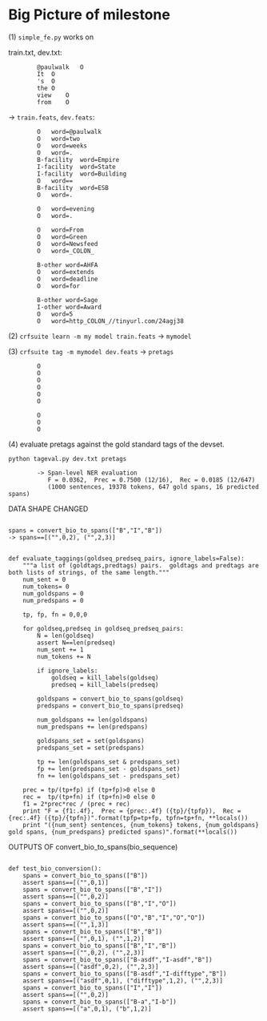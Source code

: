 # Big Picture of milestone

(1) `simple_fe.py` works on 

train.txt, dev.txt:

            @paulwalk	O
            It	O
            's	O
            the	O
            view	O
            from	O
      
-> `train.feats`, `dev.feats`:

            O	word=@paulwalk
            O	word=two
            O	word=weeks
            O	word=.
            B-facility	word=Empire
            I-facility	word=State
            I-facility	word=Building
            O	word==
            B-facility	word=ESB
            O	word=.
            
            O	word=evening
            O	word=.
            
            O	word=From
            O	word=Green
            O	word=Newsfeed
            O	word=_COLON_
            
            B-other	word=AHFA
            O	word=extends
            O	word=deadline
            O	word=for
            
            B-other	word=Sage
            I-other	word=Award
            O	word=5
            O	word=http_COLON_//tinyurl.com/24agj38
      
(2) `crfsuite learn -m my model train.feats` -> `mymodel`

(3) `crfsuite tag -m mymodel dev.feats` -> `pretags`

            O
            O
            O
            O
            O
            O
                        
            O
            O
            O

(4) evaluate pretags against the gold standard tags of the devset.

`python tageval.py dev.txt pretags`

            -> Span-level NER evaluation
               F = 0.0362,  Prec = 0.7500 (12/16),  Rec = 0.0185 (12/647)
               (1000 sentences, 19378 tokens, 647 gold spans, 16 predicted spans)

DATA SHAPE CHANGED
<pre><code>
spans = convert_bio_to_spans(["B","I","B"])
-> spans==[("",0,2), ("",2,3)]
</code></pre>
<pre><code>
def evaluate_taggings(goldseq_predseq_pairs, ignore_labels=False):
    """a list of (goldtags,predtags) pairs.  goldtags and predtags are both lists of strings, of the same length."""
    num_sent = 0
    num_tokens= 0
    num_goldspans = 0
    num_predspans = 0
    
    tp, fp, fn = 0,0,0

    for goldseq,predseq in goldseq_predseq_pairs:
        N = len(goldseq)
        assert N==len(predseq)
        num_sent += 1
        num_tokens += N

        if ignore_labels:
            goldseq = kill_labels(goldseq)
            predseq = kill_labels(predseq)

        goldspans = convert_bio_to_spans(goldseq)
        predspans = convert_bio_to_spans(predseq)

        num_goldspans += len(goldspans)
        num_predspans += len(predspans)

        goldspans_set = set(goldspans)
        predspans_set = set(predspans)

        tp += len(goldspans_set & predspans_set)
        fp += len(predspans_set - goldspans_set)
        fn += len(goldspans_set - predspans_set)

    prec = tp/(tp+fp) if (tp+fp)>0 else 0
    rec =  tp/(tp+fn) if (tp+fn)>0 else 0
    f1 = 2*prec*rec / (prec + rec)
    print "F = {f1:.4f},  Prec = {prec:.4f} ({tp}/{tpfp}),  Rec = {rec:.4f} ({tp}/{tpfn})".format(tpfp=tp+fp, tpfn=tp+fn, **locals())
    print "({num_sent} sentences, {num_tokens} tokens, {num_goldspans} gold spans, {num_predspans} predicted spans)".format(**locals())
</code></pre>
OUTPUTS OF convert_bio_to_spans(bio_sequence)
<pre><code>
def test_bio_conversion():
    spans = convert_bio_to_spans(["B"])
    assert spans==[("",0,1)]
    spans = convert_bio_to_spans(["B","I"])
    assert spans==[("",0,2)]
    spans = convert_bio_to_spans(["B","I","O"])
    assert spans==[("",0,2)]
    spans = convert_bio_to_spans(["O","B","I","O","O"])
    assert spans==[("",1,3)]
    spans = convert_bio_to_spans(["B","B"])
    assert spans==[("",0,1), ("",1,2)]
    spans = convert_bio_to_spans(["B","I","B"])
    assert spans==[("",0,2), ("",2,3)]
    spans = convert_bio_to_spans(["B-asdf","I-asdf","B"])
    assert spans==[("asdf",0,2), ("",2,3)]
    spans = convert_bio_to_spans(["B-asdf","I-difftype","B"])
    assert spans==[("asdf",0,1), ("difftype",1,2), ("",2,3)]
    spans = convert_bio_to_spans(["I","I"])
    assert spans==[("",0,2)]
    spans = convert_bio_to_spans(["B-a","I-b"])
    assert spans==[("a",0,1), ("b",1,2)]
</code></pre>
